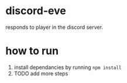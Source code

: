 # discord-eve
responds to player in the discord server.

# how to run
1. install dependancies by running `npm install`
2. TODO add more steps 